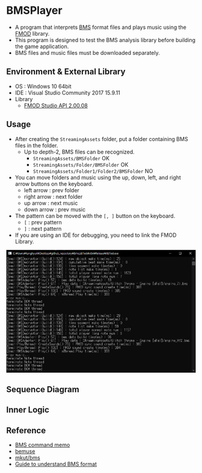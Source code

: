 # BMSPlayer

* A program that interprets [BMS](http://hitkey.nekokan.dyndns.info/cmds.htm#MEMO-ABOUT-BMS-FORMAT-SPECIFICATION) format files and plays music using the [FMOD](https://www.fmod.com/) library.
* This program is designed to test the BMS analysis library before building the game application.
* BMS files and music files must be downloaded separately.

## Environment & External Library

* OS : Windows 10 64bit
* IDE : Visual Studio Community 2017 15.9.11
* Library
  * [FMOD Studio API 2.00.08](https://www.fmod.com/download)

## Usage

* After creating the `StreamingAssets` folder, put a folder containing BMS files in the folder.
  * Up to depth-2, BMS files can be recognized.
    * `StreamingAssets/BMSFolder` OK
    * `StreamingAssets/Folder/BMSFolder` OK
    * `StreamingAssets/Folder1/Folder2/BMSFolder` NO
* You can move folders and music using the up, down, left, and right arrow buttons on the keyboard.
  * left arrow : prev folder
  * right arrow : next folder
  * up arrow : next music
  * down arrow : prev music
* The pattern can be moved with the `[, ]` button on the keyboard.
  * `[` : prev pattern
  * `]` : next pattern
* If you are using an IDE for debugging, you need to link the FMOD Library.

![](result.png)

## Sequence Diagram

## Inner Logic

## Reference

* [BMS command memo](http://hitkey.nekokan.dyndns.info/cmds.htm#CHARSET)
* [bemuse](https://github.com/bemusic/bemuse)
* [mkut/bms](https://github.com/mkut/bms/tree/master/BMSLib.Test)
* [Guide to understand BMS format](http://cosmic.mearie.org/2005/03/bmsguide/)